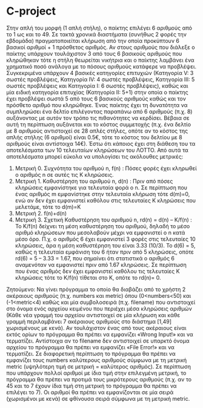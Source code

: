 # C-project

Στην απλή του μορφή (1 απλή στήλη), ο παίκτης επιλέγει 6 αριθμούς από το 1 ως και το 49. Σε τακτά χρονικά διαστήματα
(συνήθως 2 φορές την εβδομάδα) πραγματοποιείται κλήρωση από την οποία προκύπτουν 6 βασικοί αριθμοί + 1 πρόσθετος
αριθμός. Αν στους αριθμούς που διάλεξε ο παίκτης υπάρχουν τουλάχιστον 3 από τους 6 βασικούς αριθμούς που κληρώθηκαν
τότε η στήλη θεωρείται νικήτρια και ο παίκτης λαμβάνει ένα χρηματικό ποσό ανάλογα με το πόσους αριθμούς κατάφερε να
προβλέψει. Συγκεκριμένα υπάρχουν 4 βασικές κατηγορίες επιτυχιών (Κατηγορία V: 3 σωστές προβλέψεις, Κατηγορία IV: 4
σωστές προβλέψεις, Κατηγορία III: 5 σωστές προβλέψεις και Κατηγορία I: 6 σωστές προβλέψεις), καθώς και μία ειδική
κατηγορία επιτυχίας (Κατηγορία II: 5+1) στην οποία ο παίκτης έχει προβλέψει σωστά 5 από τους 6 βασικούς αριθμούς καθώς
και τον πρόσθετο αριθμό που κληρώθηκε.
Ένας παίκτης έχει τη δυνατότητα να συμπληρώσει ένα δελτίο επιλέγοντας παραπάνω από 6 αριθμούς (π.χ. 8) αυξάνοντας με
αυτόν τον τρόπο τις πιθανότητες να κερδίσει. Βέβαια σε αυτή τη περίπτωση αυξάνεται και το κόστος συμμετοχής (π.χ. ένα
δελτίο με 8 αριθμούς αντιστοιχεί σε 28 απλές στήλες, οπότε αν το κόστος της απλής στήλης (6 αριθμοί) είναι 0.5€, τότε το
κόστος του δελτίου με 8 αριθμούς είναι αντίστοιχα 14€).
Έστω ότι κάποιος έχει στη διάθεση του τα αποτελέσματα των 10 τελευταίων κληρώσεων του ΛΟΤΤΟ. Από αυτά τα αποτελέσματα μπορεί εύκολα να υπολογίσει τις ακόλουθες μετρικές:
1. Μετρική 0. Συχνότητα του αριθμού n, f(n) : Πόσες φορές έχει κληρωθεί ο αριθμός n σε αυτές τις Κ κληρώσεις.
2. Μετρική 1. Καθυστέρηση του αριθμού n, d(n) : Πριν από πόσες κληρώσεις εμφανίστηκε για τελευταία φορά ο n. Σε
περίπτωση που ένας αριθμός m εμφανίστηκε στην τελευταία κλήρωση τότε d(m)=0, ενώ αν δεν έχει εμφανιστεί καθόλου
στις τελευταίες Κ κληρώσεις που μελετάμε, τότε το d(m)=K
3. Μετρική 2. f(n)+d(n)
4. Μετρική 3. Σχετική Καθυστέρηση του αριθμού n, rd(n) = d(n) – K/f(n) : Το K/f(n) δείχνει τη μέση καθυστέρηση του αριθμού,
δηλαδή το μέσο αριθμό κληρώσεων που μεσολαβούν μέχρι να εμφανιστεί ο n κατά μέσο όρο. Π.χ. ο αριθμός 6 έχει
εμφανιστεί 3 φορές στις τελευταίες 10 κληρώσεις, άρα η μέση καθυστέρηση του είναι 3.33 (10/3). Το d(6) = 5, καθώς η
τελευταία εμφάνιση του 6 ήταν πριν από 5 κληρώσεις, οπότε rd(6) = 5 – 3.33 = 1.67, που σημαίνει ότι στατιστικά ο αριθμός
6 αναμενόταν να εμφανιστεί πριν από 1.67 κληρώσεις. Σε περίπτωση που ένας αριθμός δεν έχει εμφανιστεί καθόλου τις
τελευταίες Κ κληρώσεις τότε το K/f(n) τίθεται στο K, οπότε το rd(n)= 0.


Ζητούμενο:
Να γίνει πρόγραμμα το οποίο θα διαβάζει από το χρήστη 2 ακέραιους αριθμούς (π.χ. numbers και metric) όπου (0<numbers<50)
και (-1<metric<4) καθώς και μία συμβολοσειρά (π.χ. filename) που αντιστοιχεί στο όνομα ενός αρχείου κειμένου που περιέχει μέσα
κληρώσεις αριθμών (Κάθε νέα γραμμή του αρχείου αντιστοιχεί σε μία κλήρωση και κάθε γραμμή περιλαμβάνει 7 ακέραιους
αριθμούς στο διάστημα [1,49] χωρισμένους με κενά). Αν τουλάχιστον ένας από τους ακέραιους είναι εκτός ορίων το πρόγραμμα
θα πρέπει να εμφανίζει «Wrong Input!» και να τερματίζει. Αντίστοιχα αν το filename δεν αντιστοιχεί σε υπαρκτό όνομα αρχείου το
πρόγραμμα θα πρέπει να εμφανίζει «File Error!» και να τερματίζει. Σε διαφορετική περίπτωση το πρόγραμμα θα πρέπει να
εμφανίζει τους numbers καλύτερους αριθμούς σύμφωνα με τη μετρική metric (υψηλότερη τιμή σε μετρική = καλύτερος αριθμός).
Σε περίπτωση που υπάρχουν πολλοί αριθμοί με ίδια τιμή στην επιλεγμένη μετρική, το πρόγραμμα θα πρέπει να προτιμά τους
μικρότερους αριθμούς (π.χ. αν το 45 και το 7 έχουν ίδια τιμή στη μετρική το πρόγραμμα θα πρέπει να επιλέγει το 7). Οι αριθμοί
θα πρέπει να εμφανίζονται σε μία σειρά (χωρισμένοι με κενά) σε φθίνουσα σειρά σύμφωνα με τη μετρική metric.
